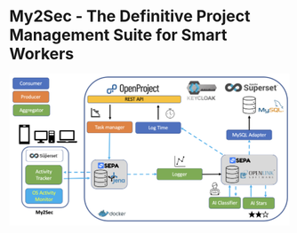# My2Sec - The Definitive Project Management Suite for Smart Workers

![Architecture](https://github.com/vaimee/my2sec/blob/main/img/architecture.png?raw=true)
